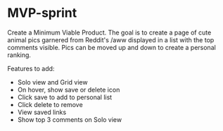 # MVP-sprint

Create a Minimum Viable Product. The goal is to create a page of cute animal pics garnered from Reddit's /aww displayed in a list with the top comments visible. Pics can be moved up and down to create a personal ranking.


Features to add:

- Solo view and Grid view
- On hover, show save or delete icon
- Click save to add to personal list
- Click delete to remove
- View saved links
- Show top 3 comments on Solo view